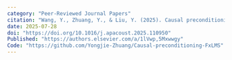 ```yaml
---
category: "Peer-Reviewed Journal Papers"
citation: "Wang, Y., Zhuang, Y., & Liu, Y. (2025). Causal preconditioning filters design for real-time multichannel active noise control. <em>Applied Acoustics, 240</em>, 110950."
date: 2025-07-28
doi: "https://doi.org/10.1016/j.apacoust.2025.110950"
Published: "https://authors.elsevier.com/a/1lVwp,5Mxwwgy"
Code: "https://github.com/Yongjie-Zhuang/Causal-preconditioning-FxLMS"
---
```

